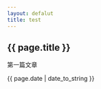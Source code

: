 ```yaml
---
layout: defalut
title: test
---
```


<h2>{{ page.title }}</h2>
<p>第一篇文章</p>
{{ page.date | date_to_string }}